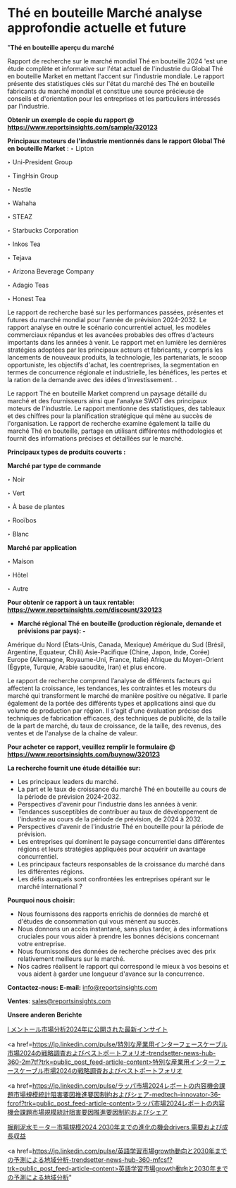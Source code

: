 # Thé en bouteille Marché analyse approfondie actuelle et future

"<strong>Thé en bouteille aperçu du marché</strong>

Rapport de recherche sur le marché mondial Thé en bouteille 2024 'est une étude complète et informative sur l'état actuel de l'industrie du Global Thé en bouteille Market en mettant l'accent sur l'industrie mondiale. Le rapport présente des statistiques clés sur l'état du marché des Thé en bouteille fabricants du marché mondial et constitue une source précieuse de conseils et d'orientation pour les entreprises et les particuliers intéressés par l'industrie.

<strong>Obtenir un exemple de copie du rapport @ <a href=https://www.reportsinsights.com/sample/320123>https://www.reportsinsights.com/sample/320123</a></strong>

<strong>Principaux moteurs de l'industrie mentionnés dans le rapport Global Thé en bouteille Market</strong> :
‣ Lipton

‣ Uni-President Group

‣ TingHsin Group

‣ Nestle

‣ Wahaha

‣ STEAZ

‣ Starbucks Corporation

‣ Inkos Tea

‣ Tejava

‣ Arizona Beverage Company

‣ Adagio Teas

‣ Honest Tea

Le rapport de recherche basé sur les performances passées, présentes et futures du marché mondial pour l'année de prévision 2024-2032. Le rapport analyse en outre le scénario concurrentiel actuel, les modèles commerciaux répandus et les avancées probables des offres d'acteurs importants dans les années à venir. Le rapport met en lumière les dernières stratégies adoptées par les principaux acteurs et fabricants, y compris les lancements de nouveaux produits, la technologie, les partenariats, le scoop opportuniste, les objectifs d'achat, les coentreprises, la segmentation en termes de concurrence régionale et industrielle, les bénéfices, les pertes et la ration de la demande avec des idées d'investissement. .

Le rapport Thé en bouteille Market comprend un paysage détaillé du marché et des fournisseurs ainsi que l'analyse SWOT des principaux moteurs de l'industrie. Le rapport mentionne des statistiques, des tableaux et des chiffres pour la planification stratégique qui mène au succès de l'organisation. Le rapport de recherche examine également la taille du marché Thé en bouteille, partage en utilisant différentes méthodologies et fournit des informations précises et détaillées sur le marché.

<strong>Principaux types de produits couverts :</strong>

<strong>Marché par type de commande</Strong>

‣ Noir

‣ Vert

‣ À base de plantes

‣ Rooïbos

‣ Blanc

<strong>Marché par application</Strong>

‣ Maison

‣ Hôtel

‣ Autre

<strong>Pour obtenir ce rapport à un taux rentable: <a href=https://www.reportsinsights.com/discount/320123>https://www.reportsinsights.com/discount/320123</a></strong>
<ul>
  <li><strong>Marché régional Thé en bouteille (production régionale, demande et prévisions par pays): -</strong></li>
</ul>
Amérique du Nord (États-Unis, Canada, Mexique)
Amérique du Sud (Brésil, Argentine, Equateur, Chili)
Asie-Pacifique (Chine, Japon, Inde, Corée)
Europe (Allemagne, Royaume-Uni, France, Italie)
Afrique du Moyen-Orient (Égypte, Turquie, Arabie saoudite, Iran) et plus encore.

Le rapport de recherche comprend l’analyse de différents facteurs qui affectent la croissance, les tendances, les contraintes et les moteurs du marché qui transforment le marché de manière positive ou négative. Il parle également de la portée des différents types et applications ainsi que du volume de production par région. Il s'agit d'une évaluation précise des techniques de fabrication efficaces, des techniques de publicité, de la taille de la part de marché, du taux de croissance, de la taille, des revenus, des ventes et de l'analyse de la chaîne de valeur.

<strong>Pour acheter ce rapport, veuillez remplir le formulaire @   <a href=https://www.reportsinsights.com/buynow/320123>https://www.reportsinsights.com/buynow/320123</a></strong>

<strong>La recherche fournit une étude détaillée sur:</strong>
<ul>
  <li>Les principaux leaders du marché.</li>
  <li>La part et le taux de croissance du marché Thé en bouteille au cours de la période de prévision 2024-2032.</li>
  <li>Perspectives d'avenir pour l'industrie dans les années à venir.</li>
  <li>Tendances susceptibles de contribuer au taux de développement de l'industrie au cours de la période de prévision, de 2024 à 2032.</li>
  <li>Perspectives d'avenir de l'industrie Thé en bouteille pour la période de prévision.</li>
  <li>Les entreprises qui dominent le paysage concurrentiel dans différentes régions et leurs stratégies appliquées pour acquérir un avantage concurrentiel.</li>
  <li>Les principaux facteurs responsables de la croissance du marché dans les différentes régions.</li>
  <li>Les défis auxquels sont confrontées les entreprises opérant sur le marché international ?</li>
</ul>
<strong>Pourquoi nous choisir:</strong>
<ul>
  <li>Nous fournissons des rapports enrichis de données de marché et d'études de consommation qui vous mènent au succès.</li>
  <li>Nous donnons un accès instantané, sans plus tarder, à des informations cruciales pour vous aider à prendre les bonnes décisions concernant votre entreprise.</li>
  <li>Nous fournissons des données de recherche précises avec des prix relativement meilleurs sur le marché.</li>
  <li>Nos cadres réalisent le rapport qui correspond le mieux à vos besoins et vous aident à garder une longueur d'avance sur la concurrence.</li>
</ul>
<strong>Contactez-nous:
</strong><strong>E-mail:</strong> <a href=mailto:info@reportsinsights.com>info@reportsinsights.com</a>

<strong>Ventes</strong>: <a href=mailto:sales@reportsinsights.com>sales@reportsinsights.com</a>

<strong>Unsere anderen Berichte</strong>

<a href=https://www.linkedin.com/pulse/l-メントール市場分析2024年に公開された最新インサイト-community-market-research-wphjf/>l メントール市場分析2024年に公開された最新インサイト</a>

<a href=https://jp.linkedin.com/pulse/特別な産業用インターフェースケーブル市場2024の戦略調査およびベストポートフォリオ-trendsetter-news-hub-360-2m7tf?trk=public_post_feed-article-content>特別な産業用インターフェースケーブル市場2024の戦略調査およびベストポートフォリオ</a>

<a href=https://jp.linkedin.com/pulse/ラッパ市場2024レポートの内容機会課題市場規模統計阻害要因推進要因制約およびシェア-medtech-innovator-36-fcrof?trk=public_post_feed-article-content>ラッパ市場2024レポートの内容機会課題市場規模統計阻害要因推進要因制約およびシェア</a>

<a href=https://www.linkedin.com/pulse/掘削泥水モーター市場規模2024-2030年までの進化の機会drivers-需要および成長収益-infopulse-daily-360-aixqf/>掘削泥水モーター市場規模2024 2030年までの進化の機会drivers 需要および成長収益</a>

<a href=https://jp.linkedin.com/pulse/英語学習市場growth動向と2030年までの予測による地域分析-trendsetter-news-hub-360-mfcsf?trk=public_post_feed-article-content>英語学習市場growth動向と2030年までの予測による地域分析</a>"
